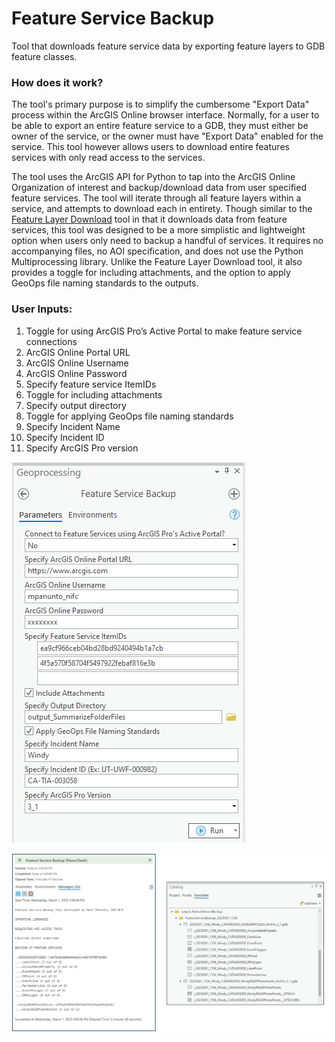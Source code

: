 # Feature Service Backup

Tool that downloads feature service data by exporting feature layers to GDB feature classes.

### How does it work?

The tool's primary purpose is to simplify the cumbersome "Export Data" process within the ArcGIS Online browser interface. Normally, for a user to be able to export an entire feature service to a GDB, they must either be owner of the service, or the owner must have "Export Data" enabled for the service. This tool however allows users to download entire features services with only read access to the services.

The tool uses the ArcGIS API for Python to tap into the ArcGIS Online Organization of interest and backup/download data from user specified feature services. The tool will iterate through all feature layers within a service, and attempts to download each in entirety. Though similar to the [Feature Layer Download](README_FeatureLayerDownload.md) tool in that it downloads data from feature services, this tool was designed to be a more simplistic and lightweight option when users only need to backup a handful of services. It requires no accompanying files, no AOI specification, and does not use the Python Multiprocessing library. Unlike the Feature Layer Download tool, it also provides a toggle for including attachments, and the option to apply GeoOps file naming standards to the outputs.

### User Inputs:
1.	Toggle for using ArcGIS Pro’s Active Portal to make feature service connections
2.	ArcGIS Online Portal URL
3.	ArcGIS Online Username
4.	ArcGIS Online Password
5.	Specify feature service ItemIDs
6.	Toggle for including attachments
7.	Specify output directory
8.	Toggle for applying GeoOps file naming standards
9.	Specify Incident Name
10.	Specify Incident ID
11.	Specify ArcGIS Pro version

![screenshot_FeatureServiceBackup_1.png](/docs/screenshot_FeatureServiceBackup_1.png?raw=true)

![screenshot_FeatureServiceBackup_2.png](/docs/screenshot_FeatureServiceBackup_2.png?raw=true)




